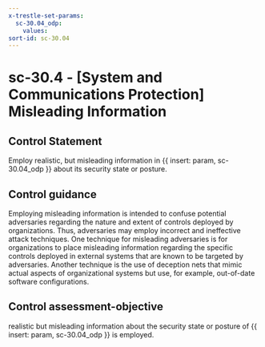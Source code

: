 ```yaml
---
x-trestle-set-params:
  sc-30.04_odp:
    values:
sort-id: sc-30.04
---
```


# sc-30.4 - \[System and Communications Protection\] Misleading Information

## Control Statement

Employ realistic, but misleading information in {{ insert: param, sc-30.04_odp }} about its security state or posture.

## Control guidance

Employing misleading information is intended to confuse potential adversaries regarding the nature and extent of controls deployed by organizations. Thus, adversaries may employ incorrect and ineffective attack techniques. One technique for misleading adversaries is for organizations to place misleading information regarding the specific controls deployed in external systems that are known to be targeted by adversaries. Another technique is the use of deception nets that mimic actual aspects of organizational systems but use, for example, out-of-date software configurations.

## Control assessment-objective

realistic but misleading information about the security state or posture of {{ insert: param, sc-30.04_odp }} is employed.
